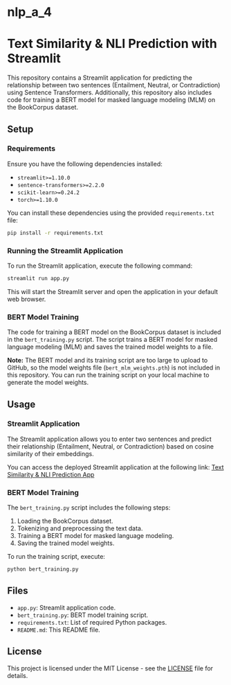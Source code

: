 # nlp_a_4

# Text Similarity & NLI Prediction with Streamlit

This repository contains a Streamlit application for predicting the relationship between two sentences (Entailment, Neutral, or Contradiction) using Sentence Transformers. Additionally, this repository also includes code for training a BERT model for masked language modeling (MLM) on the BookCorpus dataset.

## Setup

### Requirements

Ensure you have the following dependencies installed:

- `streamlit>=1.10.0`
- `sentence-transformers>=2.2.0`
- `scikit-learn>=0.24.2`
- `torch>=1.10.0`

You can install these dependencies using the provided `requirements.txt` file:

```bash
pip install -r requirements.txt
```

### Running the Streamlit Application

To run the Streamlit application, execute the following command:

```bash
streamlit run app.py
```

This will start the Streamlit server and open the application in your default web browser.

### BERT Model Training

The code for training a BERT model on the BookCorpus dataset is included in the `bert_training.py` script. The script trains a BERT model for masked language modeling (MLM) and saves the trained model weights to a file.

**Note:** The BERT model and its training script are too large to upload to GitHub, so the model weights file (`bert_mlm_weights.pth`) is not included in this repository. You can run the training script on your local machine to generate the model weights.

## Usage

### Streamlit Application

The Streamlit application allows you to enter two sentences and predict their relationship (Entailment, Neutral, or Contradiction) based on cosine similarity of their embeddings.

You can access the deployed Streamlit application at the following link: [Text Similarity & NLI Prediction App](https://a4-nlp-hwshcbbswict8fwghqdm9k.streamlit.app/)

### BERT Model Training

The `bert_training.py` script includes the following steps:
1. Loading the BookCorpus dataset.
2. Tokenizing and preprocessing the text data.
3. Training a BERT model for masked language modeling.
4. Saving the trained model weights.

To run the training script, execute:

```bash
python bert_training.py
```

## Files

- `app.py`: Streamlit application code.
- `bert_training.py`: BERT model training script.
- `requirements.txt`: List of required Python packages.
- `README.md`: This README file.

## License

This project is licensed under the MIT License - see the [LICENSE](LICENSE) file for details.
